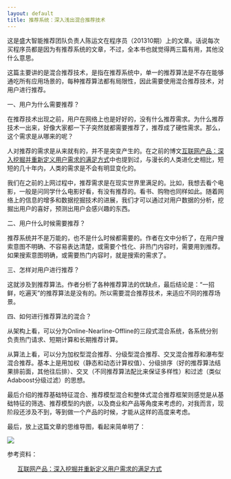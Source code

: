 ```yaml
---
layout: default
title: 推荐系统：深入浅出混合推荐技术
---
```

这是盛大智能推荐团队负责人陈运文在程序员（201310期）上的文章。话说每次买程序员都是因为有推荐系统的文章，不过，全本书也就觉得两三篇有用，其他没什么意思。

这篇主要讲的是混合推荐技术，是指在推荐系统中，单一的推荐算法是不存在能够通吃所有应用场景的，每种推荐算法都有局限性，因此需要使用混合推荐技术，对用户进行推荐。

一、用户为什么需要推荐？

在推荐技术出现之前，用户在网络上也是好好的，没有什么推荐需求。为什么推荐技术一出来，好像大家都一下子突然就都需要推荐了，推荐成了硬性需求。那么，这个需求是从哪来的呢？

人对推荐的需求是从来就有的，并不是突变产生的。在之前的博文<a href="http://arthur503.github.io/blog/2013/09/30/internet-pm-and-user-demands.html">互联网产品：深入挖掘并重新定义用户需求的满足方式</a>中也提到过，与漫长的人类进化史相比，短短的几十年内，人类的需求是不会有明显变化的。

我们在之前的上网过程中，推荐需求是在现实世界里满足的。比如，我想去看个电影，一般是问同学什么电影好看，有没有推荐的。看书、购物也同样如此。随着网络上的信息的增多和数据挖掘技术的进展，我们才可以通过对用户数据的分析，挖掘出用户的喜好，预测出用户会感兴趣的东西。

二、用户什么时候需要推荐？

推荐系统并不是万能的，也不是什么时候都需要的。作者在文中分析了，在用户搜索意图不明确、不容易表达清楚，或需要个性化、非热门内容时，需要用到推荐。如果搜索意图明确，或需要热门内容时，就是搜索的需求了。

三、怎样对用户进行推荐？

这就涉及到推荐算法。作者分析了各种推荐算法的优缺点，最后结论是：“一招鲜，吃遍天”的推荐算法是没有的。所以需要混合推荐技术，来适应不同的推荐场景。

四、如何进行推荐算法的混合？

从架构上看，可以分为Online-Nearline-Offline的三段式混合系统，各系统分别负责热门请求、短期计算和长期推荐计算。

从算法上看，可以分为加权型混合推荐、分级型混合推荐、交叉混合推荐和瀑布型混合推荐。基本上是用加权（静态和动态计算权值）、分级排序（好的推荐算法结果排前面，其他往后排）、交叉（不同推荐算法配比来保证多样性）和过滤（类似Adaboost分级过滤）的思想。

最后介绍的推荐基础特征混合、推荐模型混合和整体式混合推荐框架则感觉是从基础特征的筛选、推荐模型的内嵌，以及商业和产品等角度来考虑的，对我而言，现阶段还涉及不到，等到做一个产品的时候，才能从这样的高度来考虑。

最后，放上这篇文章的思维导图，看起来简单明了：

<img src="http://arthur503.github.io/blog/assets/pic/201309/2013-09-30-mixed-recommend-systems.png">

参考资料：
<ol>
	<a href="http://arthur503.github.io/blog/2013/09/30/internet-pm-and-user-demands.html">互联网产品：深入挖掘并重新定义用户需求的满足方式</a>
</ol>